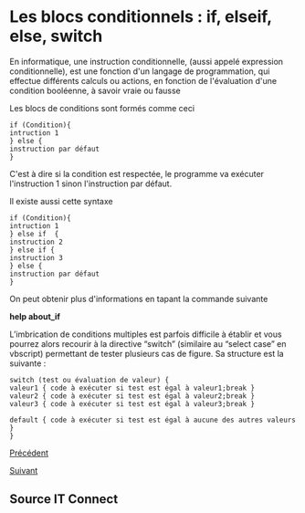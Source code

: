 # Les blocs conditionnels : if, elseif, else, switch
En informatique, une instruction conditionnelle, (aussi appelé expression conditionnelle), est une fonction d'un langage de programmation, qui effectue différents calculs ou actions, en fonction de l'évaluation d'une condition booléenne, à savoir vraie ou fausse 

Les blocs de conditions sont formés comme ceci 

```
if (Condition){
intruction 1
} else {
instruction par défaut 
}

```

C'est à dire si la condition est respectée, le programme va exécuter l'instruction 1 sinon l'instruction par défaut.

Il existe aussi cette syntaxe 

```
if (Condition){
intruction 1
} else if  {
instruction 2
} else if {
instruction 3
} else {
instruction par défaut 
}

```

On peut obtenir plus d'informations en tapant la commande suivante

**help about_if**

L’imbrication de conditions multiples est parfois difficile à établir et vous pourrez alors recourir à la directive “switch” (similaire au “select case” en vbscript) permettant de tester plusieurs cas de figure. Sa structure est la suivante :

```
switch (test ou évaluation de valeur) {
valeur1 { code à exécuter si test est égal à valeur1;break }
valeur2 { code à exécuter si test est égal à valeur2;break }
valeur3 { code à exécuter si test est égal à valeur3;break }

default { code à exécuter si test est égal à aucune des autres valeurs }
}

```

[Précédent](https://github.com/YasserSeryas/Linux/blob/main/LigneDeCommande.md)

[Suivant](https://github.com/YasserSeryas/Linux/blob/main/Boucle.md)
## Source IT Connect
